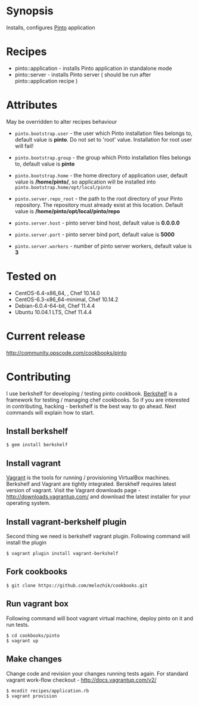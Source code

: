 # Synopsis
Installs, configures [Pinto](http://search.cpan.org/perldoc?Pinto) application 

# Recipes
* pinto::application - installs Pinto application in standalone mode
* pinto::server - installs Pinto server ( should be run after pinto::application recipe )

# Attributes 
May be overridden to alter recipes behaviour 

* `pinto.bootstrap.user` - the user which Pinto installation files belongs to, default value is **pinto**.
Do not set to 'root' value. Installation for root user will fail!

* `pinto.bootstrap.group` - the group which Pinto installation files belongs to, default value is **pinto**
* `pinto.bootstrap.home` - the home directory of application user, default value is **/home/pinto/**, so application will be installed into `pinto.bootstrap.home/opt/local/pinto`


*  `pinto.server.repo_root` - the path to the root directory of your Pinto repository. The repository must already exist at this location. Default value is **/home/pinto/opt/local/pinto/repo**
*  `pinto.server.host` - pinto server bind host, default value is **0.0.0.0**
*  `pinto.server.port` - pinto server bind port, default value is **5000**
*  `pinto.server.workers` - number of pinto server workers, default value is **3**


# Tested on
* CentOS-6.4-x86_64, , Chef 10.14.0
* CentOS-6.3-x86_64-minimal, Chef 10.14.2
* Debian-6.0.4-64-bit, Chef 11.4.4
* Ubuntu 10.04.1 LTS, Chef 11.4.4 

# Current release
http://community.opscode.com/cookbooks/pinto

# Contributing 
I use berkshelf for developing / testing pinto cookbook. [Berkshelf](http://berkshelf.com/) is a framework for testing / managing chef cookbooks. 
So if you are interested in contributing, hacking - berkshelf is the best way to go ahead. Next commands will explain how to start. 

## Install berkshelf

    $ gem install berkshelf

## Install vagrant
[Vagrant](http://www.vagrantup.com/) is the tools for running / provisioning VirtualBox machines. 
Berkshelf and Vagrant are tightly integrated. Berskhelf requires latest version of vagrant. 
Visit the Vagrant downloads page - http://downloads.vagrantup.com/ and download the latest installer for your operating system.

## Install vagrant-berkshelf plugin
Second thing we need is berkshelf vagrant plugin. Following command will install the plugin

    $ vagrant plugin install vagrant-berkshelf 
    
## Fork cookbooks 

    $ git clone https://github.com/melezhik/cookbooks.git

## Run vagrant box 
Following command will boot vagrant virtual machine, deploy pinto on it and run tests.

    $ cd cookbooks/pinto
    $ vagrant up
  
## Make changes
Change code and revision your changes running tests again. For standard vagrant work-flow checkout - http://docs.vagrantup.com/v2/

    $ mcedit recipes/application.rb
    $ vagrant provision
    
